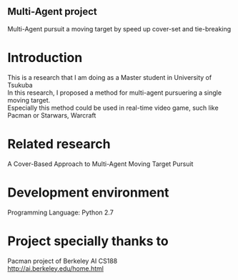 ## Multi-Agent project
Multi-Agent pursuit a moving target by speed up cover-set and tie-breaking
# Introduction
This is a research that I am doing as a Master student in University of Tsukuba<br/>
In this research, I proposed a method for multi-agent pursuering a single moving target.<br/>
Especially this method could be used in real-time video game, such like Pacman or Starwars, Warcraft 

# Related research
A Cover-Based Approach to Multi-Agent Moving Target Pursuit
# Development environment
Programming Language: Python 2.7<br/>
# Project specially thanks to 
Pacman project of Berkeley AI CS188<br/>
http://ai.berkeley.edu/home.html

